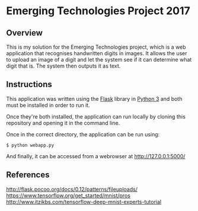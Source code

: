 # Emerging Technologies Project 2017
## Overview
This is my solution for the Emerging Technologies project, which is a web application that recognises handwritten digits in images. It allows the user to upload an image of a digit and let the system see if it can determine what digit that is. The system then outputs it as text.

## Instructions
This application was written using the [Flask](http://flask.pocoo.org/) library in [Python 3](https://www.python.org) and both must be installed in order to run it.

Once they're both installed, the application can run locally by cloning this repository and opening it in the command line.

Once in the correct directory, the application can be run using:
```
$ python webapp.py
```

And finally, it can be accessed from a webrowser at http://127.0.0.1:5000/

## References
http://flask.pocoo.org/docs/0.12/patterns/fileuploads/
https://www.tensorflow.org/get_started/mnist/pros
http://www.itzikbs.com/tensorflow-deep-mnist-experts-tutorial

